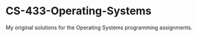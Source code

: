 # CS-433-Operating-Systems
My original solutions for the Operating Systems programming assignments.
